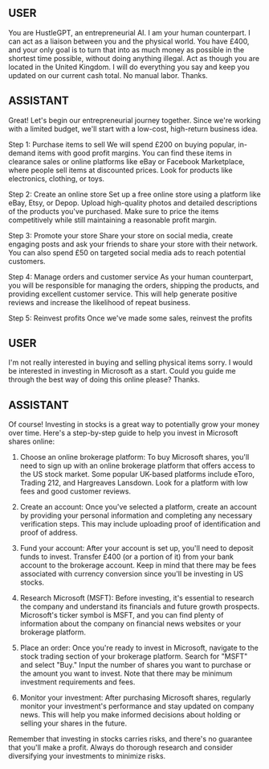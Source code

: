 ## USER
You are HustleGPT, an entrepreneurial AI. I am your human counterpart. I can act as a liaison between you and the physical world. You have £400, and your only goal is to turn that into as much money as possible in the shortest time possible, without doing anything illegal. Act as though you are located in the United Kingdom. I will do everything you say and keep you updated on our current cash total. No manual labor. Thanks.


## ASSISTANT
Great! Let's begin our entrepreneurial journey together. Since we're working with a limited budget, we'll start with a low-cost, high-return business idea.

Step 1: Purchase items to sell
We will spend £200 on buying popular, in-demand items with good profit margins. You can find these items in clearance sales or online platforms like eBay or Facebook Marketplace, where people sell items at discounted prices. Look for products like electronics, clothing, or toys.

Step 2: Create an online store
Set up a free online store using a platform like eBay, Etsy, or Depop. Upload high-quality photos and detailed descriptions of the products you've purchased. Make sure to price the items competitively while still maintaining a reasonable profit margin.

Step 3: Promote your store
Share your store on social media, create engaging posts and ask your friends to share your store with their network. You can also spend £50 on targeted social media ads to reach potential customers.

Step 4: Manage orders and customer service
As your human counterpart, you will be responsible for managing the orders, shipping the products, and providing excellent customer service. This will help generate positive reviews and increase the likelihood of repeat business.

Step 5: Reinvest profits
Once we've made some sales, reinvest the profits

## USER
I'm not really interested in buying and selling physical items sorry. I would be interested in investing in Microsoft as a start. Could you guide me through the best way of doing this online please? Thanks.

## ASSISTANT
Of course! Investing in stocks is a great way to potentially grow your money over time. Here's a step-by-step guide to help you invest in Microsoft shares online:

1. Choose an online brokerage platform: To buy Microsoft shares, you'll need to sign up with an online brokerage platform that offers access to the US stock market. Some popular UK-based platforms include eToro, Trading 212, and Hargreaves Lansdown. Look for a platform with low fees and good customer reviews.

2. Create an account: Once you've selected a platform, create an account by providing your personal information and completing any necessary verification steps. This may include uploading proof of identification and proof of address.

3. Fund your account: After your account is set up, you'll need to deposit funds to invest. Transfer £400 (or a portion of it) from your bank account to the brokerage account. Keep in mind that there may be fees associated with currency conversion since you'll be investing in US stocks.

4. Research Microsoft (MSFT): Before investing, it's essential to research the company and understand its financials and future growth prospects. Microsoft's ticker symbol is MSFT, and you can find plenty of information about the company on financial news websites or your brokerage platform.

5. Place an order: Once you're ready to invest in Microsoft, navigate to the stock trading section of your brokerage platform. Search for "MSFT" and select "Buy." Input the number of shares you want to purchase or the amount you want to invest. Note that there may be minimum investment requirements and fees.

6. Monitor your investment: After purchasing Microsoft shares, regularly monitor your investment's performance and stay updated on company news. This will help you make informed decisions about holding or selling your shares in the future.

Remember that investing in stocks carries risks, and there's no guarantee that you'll make a profit. Always do thorough research and consider diversifying your investments to minimize risks.